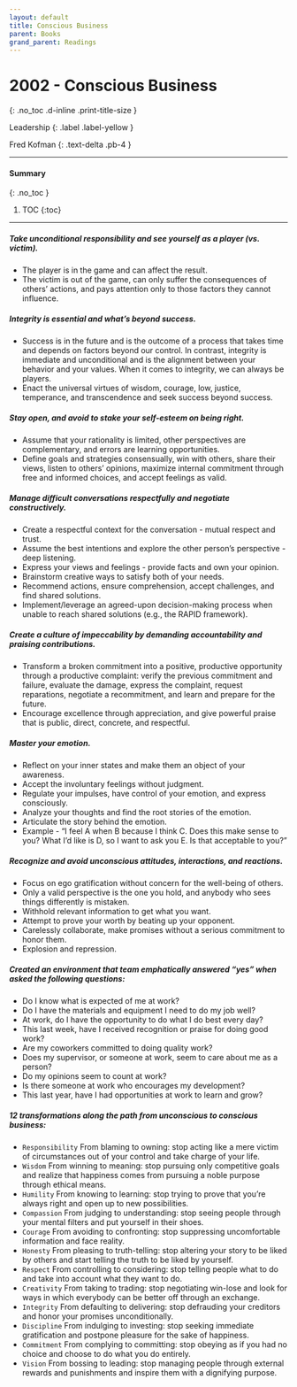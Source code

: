 ```yaml
---
layout: default
title: Conscious Business 
parent: Books
grand_parent: Readings
---
```


# 2002 - Conscious Business 
{: .no_toc .d-inline .print-title-size }

Leadership
{: .label .label-yellow }

Fred Kofman
{: .text-delta .pb-4 }

---

#### Summary 
{: .no_toc }

1. TOC
{:toc}

---

##### Take unconditional responsibility and see yourself as a player (vs. victim).
- The player is in the game and can affect the result. 
- The victim is out of the game, can only suffer the consequences of others’ actions, and pays attention only to those factors they cannot influence.

##### Integrity is essential and what’s beyond success.
- Success is in the future and is the outcome of a process that takes time and depends on factors beyond our control. In contrast, integrity is immediate and unconditional and is the alignment between your behavior and your values. When it comes to integrity, we can always be players.
- Enact the universal virtues of wisdom, courage, low, justice, temperance, and transcendence and seek success beyond success.

##### Stay open, and avoid to stake your self-esteem on being right.
- Assume that your rationality is limited, other perspectives are complementary, and errors are learning opportunities.
- Define goals and strategies consensually, win with others, share their views, listen to others’ opinions, maximize internal commitment through free and informed choices, and accept feelings as valid.

##### Manage difficult conversations respectfully and negotiate constructively.
- Create a respectful context for the conversation - mutual respect and trust.
- Assume the best intentions and explore the other person’s perspective - deep listening.
- Express your views and feelings - provide facts and own your opinion.
- Brainstorm creative ways to satisfy both of your needs.
- Recommend actions, ensure comprehension, accept challenges, and find shared solutions.
- Implement/leverage an agreed-upon decision-making process when unable to reach shared solutions (e.g., the RAPID framework).

##### Create a culture of impeccability by demanding accountability and praising contributions.
- Transform a broken commitment into a positive, productive opportunity through a productive complaint: verify the previous commitment and failure, evaluate the damage, express the complaint, request reparations, negotiate a recommitment, and learn and prepare for the future.
- Encourage excellence through appreciation, and give powerful praise that is public, direct, concrete, and respectful. 

##### Master your emotion.
- Reflect on your inner states and make them an object of your awareness.
- Accept the involuntary feelings without judgment.
- Regulate your impulses, have control of your emotion, and express consciously.
- Analyze your thoughts and find the root stories of the emotion.
- Articulate the story behind the emotion. 
- Example - “I feel A when B because I think C. Does this make sense to you? What I’d like is D, so I want to ask you E. Is that acceptable to you?”

##### Recognize and avoid unconscious attitudes, interactions, and reactions.
- Focus on ego gratification without concern for the well-being of others.
- Only a valid perspective is the one you hold, and anybody who sees things differently is mistaken.
- Withhold relevant information to get what you want.
- Attempt to prove your worth by beating up your opponent. 
- Carelessly collaborate, make promises without a serious commitment to honor them. 
- Explosion and repression.

##### Created an environment that team emphatically answered “yes” when asked the following questions:
- Do I know what is expected of me at work?
- Do I have the materials and equipment I need to do my job well?
- At work, do I have the opportunity to do what I do best every day?
- This last week, have I received recognition or praise for doing good work?
- Are my coworkers committed to doing quality work?
- Does my supervisor, or someone at work, seem to care about me as a person?
- Do my opinions seem to count at work?
- Is there someone at work who encourages my development?
- This last year, have I had opportunities at work to learn and grow?

##### 12 transformations along the path from unconscious to conscious business:
- `Responsibility` From blaming to owning: stop acting like a mere victim of circumstances out of your control and take charge of your life.
- `Wisdom` From winning to meaning: stop pursuing only competitive goals and realize that happiness comes from pursuing a noble purpose through ethical means.
- `Humility` From knowing to learning: stop trying to prove that you’re always right and open up to new possibilities.
- `Compassion` From judging to understanding: stop seeing people through your mental filters and put yourself in their shoes.
- `Courage` From avoiding to confronting: stop suppressing uncomfortable information and face reality.
- `Honesty` From pleasing to truth-telling: stop altering your story to be liked by others and start telling the truth to be liked by yourself.
- `Respect` From controlling to considering: stop telling people what to do and take into account what they want to do.
- `Creativity` From taking to trading: stop negotiating win-lose and look for ways in which everybody can be better off through an exchange.
- `Integrity` From defaulting to delivering: stop defrauding your creditors and honor your promises unconditionally.
- `Discipline` From indulging to investing: stop seeking immediate gratification and postpone pleasure for the sake of happiness.
- `Commitment` From complying to committing: stop obeying as if you had no choice and choose to do what you do entirely.
- `Vision` From bossing to leading: stop managing people through external rewards and punishments and inspire them with a dignifying purpose.